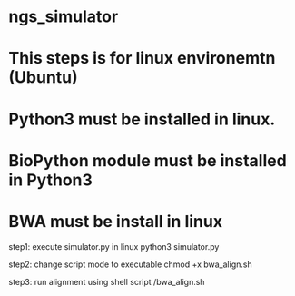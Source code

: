 # ngs_simulator
# This steps is for linux environemtn (Ubuntu)
# Python3 must be installed in linux. 
# BioPython module must be installed in Python3 
# BWA must be install in linux

step1: execute simulator.py in linux
python3 simulator.py

step2: change script mode to executable
chmod +x bwa_align.sh

step3: run alignment using shell script
/bwa_align.sh


